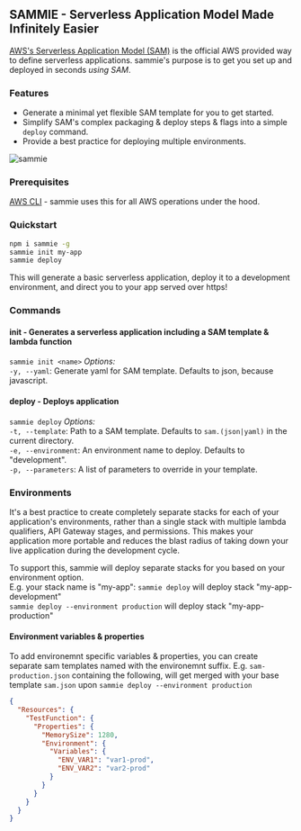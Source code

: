 ## SAMMIE - Serverless Application Model Made Infinitely Easier

[AWS's Serverless Application Model (SAM)](https://github.com/awslabs/serverless-application-model) is the official AWS provided way to define serverless applications. sammie's purpose is to get you set up and deployed in seconds _using SAM_.

### Features

* Generate a minimal yet flexible SAM template for you to get started.
* Simplify SAM's complex packaging & deploy steps & flags into a simple `deploy` command.
* Provide a best practice for deploying multiple environments.

![sammie](https://user-images.githubusercontent.com/411908/35882654-ea43468a-0b52-11e8-9a0c-d5d721e56a51.gif)

### Prerequisites

[AWS CLI](https://aws.amazon.com/cli/) - sammie uses this for all AWS operations under the hood.

### Quickstart

```bash
npm i sammie -g
sammie init my-app
sammie deploy
```

This will generate a basic serverless application, deploy it to a development environment, and direct you to your app served over https!

### Commands

#### init - Generates a serverless application including a SAM template & lambda function

`sammie init <name>`
_Options:_  
`-y, --yaml`: Generate yaml for SAM template. Defaults to json, because javascript.

#### deploy - Deploys application

`sammie deploy`
_Options:_  
`-t, --template`: Path to a SAM template. Defaults to `sam.(json|yaml)` in the current directory.  
`-e, --environment`: An environment name to deploy. Defaults to "development".  
`-p, --parameters`: A list of parameters to override in your template.

### Environments

It's a best practice to create completely separate stacks for each of your application's environments, rather than a single stack with multiple lambda qualifiers, API Gateway stages, and permissions. This makes your application more portable and reduces the blast radius of taking down your live application during the development cycle.

To support this, sammie will deploy separate stacks for you based on your environment option.  
E.g. your stack name is "my-app":
`sammie deploy` will deploy stack "my-app-development"  
`sammie deploy --environment production` will deploy stack "my-app-production"

#### Environment variables & properties

To add environemnt specific variables & properties, you can create separate sam templates named with the environemnt suffix.
E.g. `sam-production.json` containing the following, will get merged with your base template `sam.json` upon `sammie deploy --environment production`

```json
{
  "Resources": {
    "TestFunction": {
      "Properties": {
        "MemorySize": 1280,
        "Environment": {
          "Variables": {
            "ENV_VAR1": "var1-prod",
            "ENV_VAR2": "var2-prod"
          }
        }
      }
    }
  }
}
```
